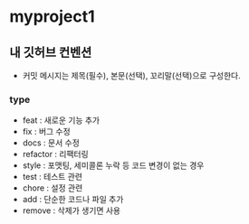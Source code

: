 # myproject1
## 내 깃허브 컨벤션
- 커밋 메시지는 제목(필수), 본문(선택), 꼬리말(선택)으로 구성한다.
### type
- feat : 새로운 기능 추가
- fix : 버그 수정
- docs : 문서 수정
- refactor : 리팩터링
- style : 포맷팅, 세미콜론 누락 등 코드 변경이 없는 경우
- test : 테스트 관련
- chore : 설정 관련
- add : 단순한 코드나 파일 추가
- remove : 삭제가 생기면 사용
